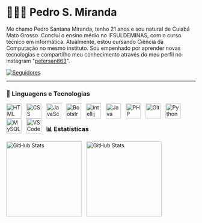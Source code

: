 # 👨🏾‍💻 Pedro S. Miranda

Me chamo Pedro Santana Miranda, tenho 21 anos e sou natural de Cuiabá Mato Grosso. Concluí o ensino médio no IFSULDEMINAS, com o curso técnico em informática. Atualmente, estou cursando Ciência da Computação no mesmo instituto. Sou empenhado por  aprender novas tecnologias e compartilho meu conhecimento através do meu perfil no instagram "[petersan863](https://www.instagram.com/petersan863)".

<p align="left">
    <a href="https://github.com/Petersan19?tab=followers">
        <img 
            alt="Seguidores" 
            title="Me siga no GitHub" 
            src="https://custom-icon-badges.demolab.com/github/followers/Petersan19?color=236ad3&labelColor=1155ba&style=for-the-badge&logo=github&label=Seguidores&logoColor=white"
        />
    </a>
</p>

---

### 🤖 Linguagens e Tecnologias

<img 
    align="left" 
    alt="HTML"
    title="HTML" 
    width="40px" 
    style="padding-right: 10px;" 
    src="https://cdn.jsdelivr.net/gh/devicons/devicon@latest/icons/html5/html5-original.svg" 
/>
<img 
    align="left" 
    alt="CSS" 
    title="CSS"
    width="40px" 
    style="padding-right: 10px;" 
    src="https://cdn.jsdelivr.net/gh/devicons/devicon@latest/icons/css3/css3-original.svg" 
/>
<img 
    align="left" 
    alt="JavaScript" 
    title="JavaScript"
    width="40px" 
    style="padding-right: 10px;" 
    src="https://cdn.jsdelivr.net/gh/devicons/devicon@latest/icons/javascript/javascript-original.svg" 
/>
<img 
    align="left" 
    alt="Bootstrap"
    title="Bootstrap" 
    width="40px" 
    style="padding-right: 10px;" 
    src="https://cdn.jsdelivr.net/gh/devicons/devicon@latest/icons/bootstrap/bootstrap-original.svg" 
/>

<img
    align="left"
    alt="Intellij"
    title="Intellij"
    width="40px;"
    style="padding-right: 10px;"
    src="https://cdn.jsdelivr.net/gh/devicons/devicon@latest/icons/intellij/intellij-original.svg"
/>

<img 
    align="left" 
    alt="Java"
    title="Java"
    width="40px;"
    style="padding-right: 10px;"       
    src="https://cdn.jsdelivr.net/gh/devicons/devicon@latest/icons/java/java-original.svg" 
/>
          
<img 
    align="left" 
    alt="PHP" 
    title="PHP"
    width="40px" 
    style="padding-right: 10px;" 
    src="https://cdn.jsdelivr.net/gh/devicons/devicon@latest/icons/php/php-original.svg" 
/>
<img 
    align="left" 
    alt="Git" 
    title="Git"
    width="40px" 
    style="padding-right: 10px;" 
    src="https://cdn.jsdelivr.net/gh/devicons/devicon@latest/icons/git/git-original.svg" 
/>
<img 
    align="left" 
    alt="Python" 
    title="Python"
    width="40px" 
    style="padding-right: 10px;" 
    src="https://cdn.jsdelivr.net/gh/devicons/devicon@latest/icons/python/python-original.svg" 
/>

<img
    align="left"
    alt="MySQL"
    title="MySQL"
    width="40px"
    style="padding-right: 10px;"
    src="https://cdn.jsdelivr.net/gh/devicons/devicon@latest/icons/mysql/mysql-original.svg"
/>

<img
    align="left"
    alt="VSCode"
    title="VSCode"
    width="40px"
    style="padding-right: 10px;"
    src="https://cdn.jsdelivr.net/gh/devicons/devicon@latest/icons/vscode/vscode-original.svg"
/>
<br/>
<br/>

### 📊 Estatísticas

<p>
  <img 
    align="left" 
    alt="GitHub Stats" 
    height="200" 
    style="padding-right: 10px;" 
    src="https://github-readme-stats.vercel.app/api?username=Petersan19&show_icons=true&theme=tokyonight&include_all_commits=true&locale=pt-br" 
  />

<img 
      align="left" 
      alt="GitHub Stats" 
      height="200" 
      src="https://github-readme-stats.vercel.app/api/top-langs/?username=Petersan19&theme=tokyonight&layout=compact&custom_title=Tecnologias&langs_count=7" 
  />

</p>
